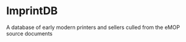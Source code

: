 # ImprintDB
A database of early modern printers and sellers culled from the eMOP source documents
 
